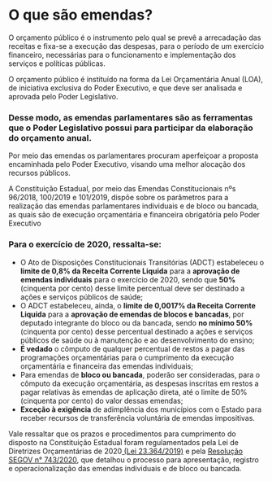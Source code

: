 # O que são emendas?

O orçamento público é o instrumento pelo qual se prevê a arrecadação das receitas e fixa-se a execução das despesas, para o período de um exercício financeiro, necessárias para o funcionamento e implementação dos serviços e políticas públicas.

O orçamento público é instituído na forma da Lei Orçamentária Anual \(LOA\), de iniciativa exclusiva do Poder Executivo, e que deve ser analisada e aprovada pelo Poder Legislativo.

### Desse modo, as **emendas parlamentares** são as ferramentas que o Poder Legislativo possui para participar da elaboração do orçamento anual.

Por meio das emendas os parlamentares procuram aperfeiçoar a proposta encaminhada pelo Poder Executivo, visando uma melhor alocação dos recursos públicos.

A Constituição Estadual, por meio das Emendas Constitucionais nºs 96/2018, 100/2019 e 101/2019, dispõe sobre os parâmetros para a realização das emendas parlamentares individuais e de bloco ou bancada, as quais são de execução orçamentária e financeira obrigatória pelo Poder Executivo

### Para o exercício de 2020, ressalta-se:

*  O Ato de Disposições Constitucionais Transitórias \(ADCT\) estabeleceu o **limite de 0,8% da Receita Corrente Liquida** para a **aprovação de emendas individuais** para o exercício de 2020, sendo que **50%** \(cinquenta por cento\) desse limite percentual deve ser destinado a ações e serviços públicos de saúde;
* O ADCT estabeleceu, ainda, o **limite de 0,0017% da Receita Corrente Liquida** para a **aprovação de emendas de blocos e bancadas**, por deputado integrante do bloco ou da bancada, sendo **no mínimo 50%** \(cinquenta por cento\) desse percentual destinado a ações e serviços públicos de saúde ou à manutenção e ao desenvolvimento do ensino;
* **É vedado** o cômputo de qualquer percentual de restos a pagar das programações orçamentárias para o cumprimento da execução orçamentária e financeira das emendas individuais;
* Para emendas de **bloco ou bancada**, poderão ser consideradas, para o cômputo da execução orçamentária, as despesas inscritas em restos a pagar relativas às emendas de aplicação direta, até o limite de 50% \(cinquenta por cento\) do valor dessas emendas;
* **Exceção à exigência** de adimplência dos municípios com o Estado para receber recursos de transferência voluntária de emendas impositivas.

  
Vale ressaltar que  os prazos e procedimentos para cumprimento do disposto na Constituição Estadual foram regulamentados pela Lei de Diretrizes Orçamentárias de 2020[ \(Lei 23.364/2019\)](https://www.almg.gov.br/consulte/legislacao/completa/completa.html?ano=2019&num=23364&tipo=LEI%20) e pela [Resolução SEGOV n° 743/2020](http://www.sigconsaida.mg.gov.br/wp-content/uploads/arquivos/resolucoes/resolucao_segov_743_2020.pdf), que detalhou o processo para apresentação, registro e operacionalização das emendas individuais e de bloco ou bancada.

